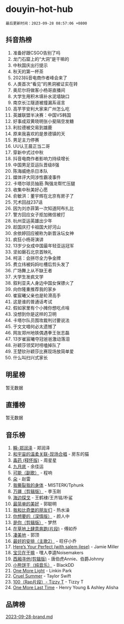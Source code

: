 # douyin-hot-hub

`最后更新时间：2023-09-28 08:57:06 +0800`

## 抖音热榜

1. 准备好跟CSGO告别了吗
1. 龙门石窟上的“大洞”是干嘛的
1. 中秋国庆出行提示
1. 秋天的第一杯茶
1. 2023抖音电商作者峰会来了
1. 人类首次“看见”的黑洞被证实在转
1. 奥尼尔将做客小杨哥直播间
1. 大学生用积木填补水泥墙缺口
1. 南京长江隧道被撞漏系谣言
1. 高芋芋安利大家来广州怎么吃
1. 英雄联盟半决赛：中国VS韩国
1. 好事成双黄晓明张小斐隔空发糖
1. 利拉德被交易到雄鹿
1. 原来我喜欢的是景德镇的天
1. 男足主力停赛
1. UU认王晨正当二哥
1. 穿新中式过中秋
1. 抖音电商作者影响力持续增长
1. 中国男足亚运队晋级8强
1. 陈海威绝杀日本队
1. 媒体评大同涉性霸凌事件
1. 卡塔尔球员抽筋 陶强龙帮忙压腿
1. 收集中秋美好心愿
1. 俞敏洪：董宇辉在北京有房子了
1. 咒术回战237话
1. 因为刘亦菲第一次知道阿布扎比
1. 警方回应女子拒加微信被打
1. 杭州亚运英雄出少年
1. 趁国庆打卡祖国大好河山
1. 余依婷回应被称为新晋泳坛女神
1. 疯狂小杨哥演讲
1. 13岁少女成中国最年轻亚运冠军
1. 坚如磐石北京首映礼
1. 柯洁：会拼尽全力争金牌
1. 费立纬被妈妈吐槽后剪头发了
1. 广场舞上从不缺王者
1. 大学生发疯文学
1. 叙利亚夫人身边中国女保镖火了
1. 向你隆重推荐我的家乡
1. 崔宸曦父亲也是轮滑高手
1. 这是谁的普通话考试
1. 假如家里有个小摊你想吃点啥
1. 没想到你是这样的卫明
1. 卡塔尔队员围攻裁判讨要说法
1. 于文文唱何必太遗憾了
1. 网友郑州地铁偶遇拳王张志磊
1. 13岁崔宸曦夺冠爸爸激动落泪
1. 孙颖莎领奖时唠嗑掉队了
1. 王楚钦孙颖莎比赛现场放简单爱
1. 什么叫扫兴式家长

## 明星榜

暂无数据

## 直播榜

暂无数据

## 音乐榜

1. [瞬-郑润泽](https://sf3-cdn-tos.douyinstatic.com/obj/tos-cn-ve-2774/oYXHIohzvbNAzBhHgyksWpRM4bfkDsBdBDAynw) - 郑润泽
1. [和宇宙的温柔关联-现场合唱](https://sf3-cdn-tos.douyinstatic.com/obj/tos-cn-ve-2774/o0hONGDYQBgk0e5bqDeQOonVmncA6tC2nBwZLT) - 房东的猫
1. [毒药 (释怀版)](https://sf6-cdn-tos.douyinstatic.com/obj/tos-cn-ve-2774/oYILMEAzspdZBIzy4frJNB8ZHPHWAhiwowd4Ad) - 周星星
1. [九月底](https://sf3-cdn-tos.douyinstatic.com/obj/tos-cn-ve-2774/oMfewG4PDTFhF8iz3OGQ7ABH5i6fCgnMaoCbzZ) - 余佳运
1. [可能（副歌）](https://sf3-cdn-tos.douyinstatic.com/obj/tos-cn-ve-2774/cde1731888894259b333569393c2fb51) - 程响
1. [朵](https://sf3-cdn-tos.douyinstatic.com/obj/tos-cn-ve-2774/932f5bdfcd7c47b880525e92ab8a4999) - 赵雷
1. [我撕裂我的身体](https://sf6-cdn-tos.douyinstatic.com/obj/tos-cn-ve-2774/o0cWZzf7vIzpjLQBHPXwtFhMxYUvsP8AoC8EgA) - MISTERK/Tphunk
1. [万疆（剪辑版）](https://sf6-cdn-tos.douyinstatic.com/obj/tos-cn-ve-2774/ooG7oVgFlDTelKCjCsTTobQvbdtj1BBQXnfZd8) - 李玉刚
1. [海边探戈](https://sf3-cdn-tos.douyinstatic.com/obj/tos-cn-ve-2774/os9gE0VQCGqt6VQkZDyBBYvfSDY0QFe3vVmubn) - 王鹤棣/王齐铭/朴鲨
1. [最简单的美好](https://sf6-cdn-tos.douyinstatic.com/obj/tos-cn-ve-2774/a3623594908d4f208709c19c9584f981) - 郭聪明
1. [我和比奇堡的朋友们](https://sf3-cdn-tos.douyinstatic.com/obj/tos-cn-ve-2774/f0505db981ea4a6d91453a15924a82aa) - 热水澡
1. [你想要的（深情版）](https://sf3-cdn-tos.douyinstatic.com/obj/tos-cn-ve-2774/oIMnk8GFpoYUtBP39qsBLeMCDPQxxYcI4gbeZS) - 颜人中
1. [是你（剪辑版）](https://sf6-cdn-tos.douyinstatic.com/obj/tos-cn-ve-2774/46019dae783c4c969944217fe1cfafc4) - 梦然
1. [在草地上肆意奔跑(片段)](https://sf3-cdn-tos.douyinstatic.com/obj/tos-cn-ve-2774/8831d494742f45dabdfa8adb8b817259) - 傅如乔
1. [凄美地](https://sf6-cdn-tos.douyinstatic.com/obj/tos-cn-ve-2774/oshF4RgFMhmTSa4jCaHNUXI0NetFtBBQBzBZdf) - 郭顶
1. [最好的安排（主歌2）](https://sf6-cdn-tos.douyinstatic.com/obj/tos-cn-ve-2774/oMMZX1DuHpMwgoDztBmZswgQnbCeeANZxBHkFY) - 旺仔小乔
1. [Here’s Your Perfect (with salem ilese)](https://sf3-cdn-tos.douyinstatic.com/obj/tos-cn-ve-2774/076b1576c6c546598f803fe53da388a7) - Jamie Miller
1. [宝贝在干嘛](https://sf3-cdn-tos.douyinstatic.com/obj/tos-cn-ve-2774/okW4hBCfJI5B2ZEgTCtikhMW7IafzNrBQIYkpJ) - 嘿人李逵Noisemakers
1. [西厢寻他(剪辑版)](https://sf3-cdn-tos.douyinstatic.com/obj/tos-cn-ve-2774/oUsAVfAQKlRNxEv5qxvIB8o5qmIWUcXbzJKJhw) - 唐伯虎Annie、伯爵Johnny
1. [小熊饼干（纯音乐）](https://sf3-cdn-tos.douyinstatic.com/obj/tos-cn-ve-2774/c25d7893334c4ded99a2ae09f9e2a7d6) - BlackDD
1. [One More Light](https://sf6-cdn-tos.douyinstatic.com/obj/tos-cn-ve-2774/okIBCInhecoGOE5h6ZvqCBYtfXCIMQEbgkRKgD) - Linkin Park
1. [Cruel Summer](https://sf6-cdn-tos.douyinstatic.com/obj/tos-cn-ve-2774/b35ad770e6d4495abefaa493fa46b555) - Taylor Swift
1. [100（Rap片段）- Tizzy T](https://sf6-cdn-tos.douyinstatic.com/obj/tos-cn-ve-2774/f3d21de5ab834c0f9bb7443c06f73d04) - Tizzy T
1. [One More Last Time](https://sf3-cdn-tos.douyinstatic.com/obj/tos-cn-ve-2774/oAzTlo0LUAdCAIhjktsKWcLAEUKmZwGcOoB1fy) - Henry Young & Ashley Alisha

## 品牌榜

[2023-09-28-brand.md](2023-09-28-brand.md)
